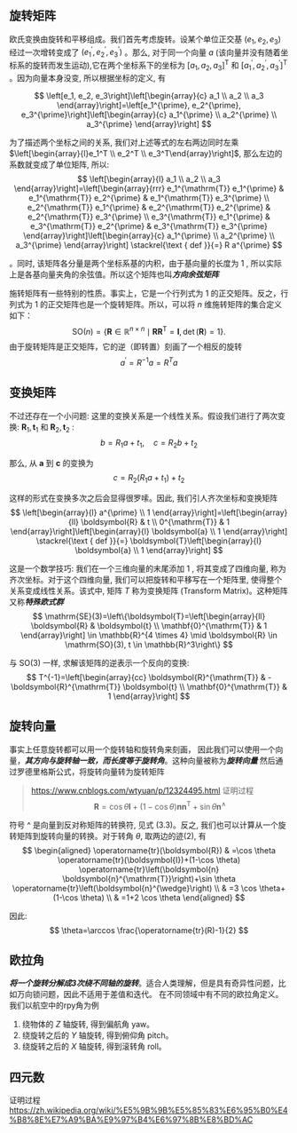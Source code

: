 ## 旋转矩阵
欧氏变换由旋转和平移组成。我们首先考虑旋转。设某个单位正交基 $\left(e_1, e_2, e_3\right)$ 经过一次增转变成了 $\left(e_1^{\prime}, e_2^{\prime}, e_3^{\prime}\right)$ 。那么, 对于同一个向量 $a$ (该向量并没有随着坐标系的旋转而发生运动),它在两个坐标系下的坐标为 $\left[a_1, a_2, a_3\right]^{\mathrm{T}}$ 和 $\left[a_1^{\prime}, a_2^{\prime}, a_3^{\prime}\right]^{\mathrm{T}}$ 。因为向量本身没变, 所以根据坐标的定义, 有

$$
\left[e_1, e_2, e_3\right]\left[\begin{array}{c}
a_1 \\
a_2 \\
a_3
\end{array}\right]=\left[e_1^{\prime}, e_2^{\prime}, e_3^{\prime}\right]\left[\begin{array}{c}
a_1^{\prime} \\
a_2^{\prime} \\
a_3^{\prime}
\end{array}\right]
$$

为了描述两个坐标之间的关系, 我们对上述等式的左右两边同时左乘 $\left[\begin{array}{l}e_1^T \\ e_2^T \\ e_3^T\end{array}\right]$, 那么左边的系数就变成了单位矩阵, 所以:
$$
\left[\begin{array}{l}
a_1 \\
a_2 \\
a_3
\end{array}\right]=\left[\begin{array}{rrr}
e_1^{\mathrm{T}} e_1^{\prime} & e_1^{\mathrm{T}} e_2^{\prime} & e_1^{\mathrm{T}} e_3^{\prime} \\
e_2^{\mathrm{T}} e_1^{\prime} & e_2^{\mathrm{T}} e_2^{\prime} & e_2^{\mathrm{T}} e_3^{\prime} \\
e_3^{\mathrm{T}} e_1^{\prime} & e_3^{\mathrm{T}} e_2^{\prime} & e_3^{\mathrm{T}} e_3^{\prime}
\end{array}\right]\left[\begin{array}{c}
a_1^{\prime} \\
a_2^{\prime} \\
a_3^{\prime}
\end{array}\right] \stackrel{\text { def }}{=} R a^{\prime}
$$

。同时, 该矩阵各分量是两个坐标系基的内积，由于基向量的长度为 1 , 所以实际上是各基向量夹角的余弦值。所以这个矩阵也叫***方向余弦矩阵*** 

施转矩阵有一些特别的性质。事实上，它是一个行列式为 1 的正交矩阵。反之，行列式为 1 的正交矩阵也是一个旋转矩阵。所以，可以将 $n$ 维施转矩阵的集合定义如下：
$$
\mathrm{SO}(n)=\left\{\boldsymbol{R} \in \mathbb{R}^{n \times n} \mid \boldsymbol{R} \boldsymbol{R}^{\mathrm{T}}=\boldsymbol{I}, \operatorname{det}(\boldsymbol{R})=1\right\} .
$$
由于旋转矩阵是正交矩阵，它的逆（即转置）刻画了一个相反的旋转
$$
a^{\prime}=R^{-1} a=R^T a
$$
## 变换矩阵
不过还存在一个小问题: 这里的变换关系是一个线性关系。假设我们进行了两次变换: $\boldsymbol{R}_1, \boldsymbol{t}_1$ 和 $\boldsymbol{R}_2, \boldsymbol{t}_2$ :
$$
b=R_1 a+t_1, \quad c=R_2 b+t_2
$$

那么, 从 $\boldsymbol{a}$ 到 $\boldsymbol{c}$ 的变换为
$$
c=R_2\left(R_1 a+t_1\right)+t_2
$$

这样的形式在变换多次之后会显得很罗嗦。因此, 我们引人齐次坐标和变换矩阵
$$
\left[\begin{array}{l}
a^{\prime} \\
1
\end{array}\right]=\left[\begin{array}{ll}
\boldsymbol{R} & t \\
0^{\mathrm{T}} & 1
\end{array}\right]\left[\begin{array}{l}
\boldsymbol{a} \\
1
\end{array}\right] \stackrel{\text { def }}{=} \boldsymbol{T}\left[\begin{array}{l}
\boldsymbol{a} \\
1
\end{array}\right]
$$

这是一个数学技巧: 我们在一个三维向量的末尾添加 1 , 将其变成了四维向量, 称为齐次坐标。对于这个四维向量, 我们可以把旋转和平移写在一个矩阵里, 使得整个关系变成线性关系。该式中, 矩阵 $T$ 称为变换矩阵 (Transform Matrix)。这种矩阵又称***特殊欧式群***
$$
\mathrm{SE}(3)=\left\{\boldsymbol{T}=\left[\begin{array}{ll}
\boldsymbol{R} & \boldsymbol{t} \\
\mathbf{0}^{\mathrm{T}} & 1
\end{array}\right] \in \mathbb{R}^{4 \times 4} \mid \boldsymbol{R} \in \mathrm{SO}(3), t \in \mathbb{R}^3\right\}
$$

与 $\mathrm{SO}(3)$ 一样, 求解该矩阵的逆表示一个反向的变换:
$$
T^{-1}=\left[\begin{array}{cc}
\boldsymbol{R}^{\mathrm{T}} & -\boldsymbol{R}^{\mathrm{T}} \boldsymbol{t} \\
\mathbf{0}^{\mathrm{T}} & 1
\end{array}\right]
$$
## 旋转向量
事实上任意旋转都可以用一个旋转轴和旋转角来刻画，
因此我们可以使用一个向量，***其方向与旋转轴一致，而长度等于旋转角***。这种向量被称为***旋转向量***
然后通过罗德里格斯公式，将旋转向量转为旋转矩阵
>https://www.cnblogs.com/wtyuan/p/12324495.html 证明过程
$$
\boldsymbol{R}=\cos \theta \boldsymbol{I}+(1-\cos \theta) \boldsymbol{n} \boldsymbol{n}^{\mathrm{T}}+\sin \theta \boldsymbol{n}^{\wedge}
$$

符号 ^ 是向量到反对称矩阵的转换符, 见式 (3.3)。反之, 我们也可以计算从一个旋转矩阵到旋转向量的转换。对于转角 $\theta$, 取两边的迹(2), 有
$$
\begin{aligned}
\operatorname{tr}(\boldsymbol{R}) & =\cos \theta \operatorname{tr}(\boldsymbol{I})+(1-\cos \theta) \operatorname{tr}\left(\boldsymbol{n} \boldsymbol{n}^{\mathrm{T}}\right)+\sin \theta \operatorname{tr}\left(\boldsymbol{n}^{\wedge}\right) \\
& =3 \cos \theta+(1-\cos \theta) \\
& =1+2 \cos \theta
\end{aligned}
$$

因此:
$$
\theta=\arccos \frac{\operatorname{tr}(R)-1}{2}
$$
## 欧拉角
***将一个旋转分解成3次绕不同轴的旋转***。适合人类理解，但是具有奇异性问题，比如万向锁问题，因此不适用于差值和迭代。
在不同领域中有不同的欧拉角定义。我们以航空中的rpy角为例
1. 绕物体的 $Z$ 轴旋转, 得到偏航角 yaw。
2. 绕旋转之后的 $Y$ 轴旋转, 得到俯仰角 pitch。
3. 绕旋转之后的 $X$ 轴旋转, 得到滚转角 roll。
## 四元数
证明过程
https://zh.wikipedia.org/wiki/%E5%9B%9B%E5%85%83%E6%95%B0%E4%B8%8E%E7%A9%BA%E9%97%B4%E6%97%8B%E8%BD%AC